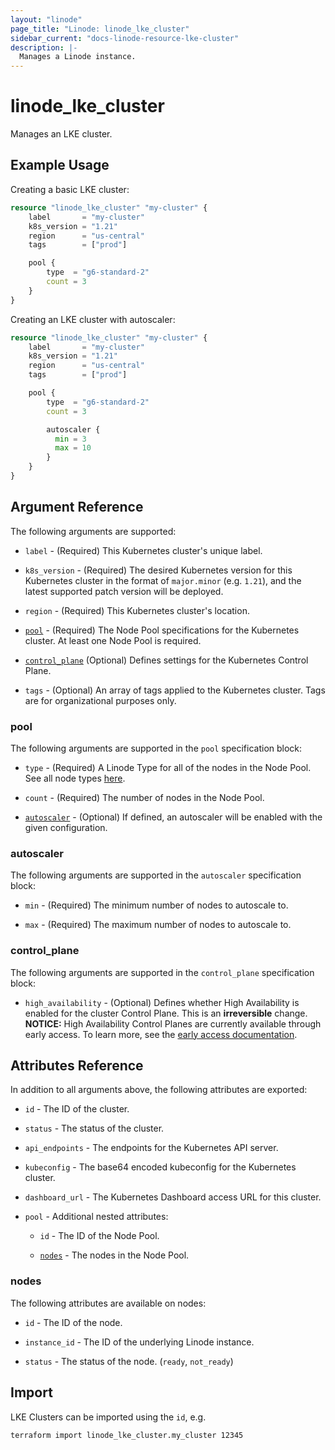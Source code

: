 ```yaml
---
layout: "linode"
page_title: "Linode: linode_lke_cluster"
sidebar_current: "docs-linode-resource-lke-cluster"
description: |-
  Manages a Linode instance.
---
```


# linode\_lke_cluster

Manages an LKE cluster.

## Example Usage

Creating a basic LKE cluster:

```terraform
resource "linode_lke_cluster" "my-cluster" {
    label       = "my-cluster"
    k8s_version = "1.21"
    region      = "us-central"
    tags        = ["prod"]

    pool {
        type  = "g6-standard-2"
        count = 3
    }
}
```

Creating an LKE cluster with autoscaler:

```terraform
resource "linode_lke_cluster" "my-cluster" {
    label       = "my-cluster"
    k8s_version = "1.21"
    region      = "us-central"
    tags        = ["prod"]

    pool {
        type  = "g6-standard-2"
        count = 3

        autoscaler {
          min = 3
          max = 10
        }
    }
}
```

## Argument Reference

The following arguments are supported:

* `label` - (Required) This Kubernetes cluster's unique label.

* `k8s_version` - (Required) The desired Kubernetes version for this Kubernetes cluster in the format of `major.minor` (e.g. `1.21`), and the latest supported patch version will be deployed.

* `region` - (Required) This Kubernetes cluster's location.

* [`pool`](#pool) - (Required) The Node Pool specifications for the Kubernetes cluster. At least one Node Pool is required.

* [`control_plane`](#control_plane) (Optional) Defines settings for the Kubernetes Control Plane.

* `tags` - (Optional) An array of tags applied to the Kubernetes cluster. Tags are for organizational purposes only.

### pool

The following arguments are supported in the `pool` specification block:

* `type` - (Required) A Linode Type for all of the nodes in the Node Pool. See all node types [here](https://api.linode.com/v4/linode/types).

* `count` - (Required) The number of nodes in the Node Pool.

* [`autoscaler`](#autoscaler) - (Optional) If defined, an autoscaler will be enabled with the given configuration.

### autoscaler

The following arguments are supported in the `autoscaler` specification block:

* `min` - (Required) The minimum number of nodes to autoscale to.

* `max` - (Required) The maximum number of nodes to autoscale to.

### control_plane

The following arguments are supported in the `control_plane` specification block:

* `high_availability` - (Optional) Defines whether High Availability is enabled for the cluster Control Plane. This is an **irreversible** change. **NOTICE:** High Availability Control Planes are currently available through early access. To learn more, see the [early access documentation](https://github.com/linode/terraform-provider-linode/tree/master/EARLY_ACCESS.md).

## Attributes Reference

In addition to all arguments above, the following attributes are exported:

* `id` - The ID of the cluster.

* `status` - The status of the cluster.

* `api_endpoints` - The endpoints for the Kubernetes API server.

* `kubeconfig` - The base64 encoded kubeconfig for the Kubernetes cluster.

* `dashboard_url` - The Kubernetes Dashboard access URL for this cluster.

* `pool` - Additional nested attributes:

  * `id` - The ID of the Node Pool.

  * [`nodes`](#nodes) - The nodes in the Node Pool.

### nodes

The following attributes are available on nodes:

* `id` - The ID of the node.

* `instance_id` - The ID of the underlying Linode instance.

* `status` - The status of the node. (`ready`, `not_ready`)

## Import

LKE Clusters can be imported using the `id`, e.g.

```sh
terraform import linode_lke_cluster.my_cluster 12345
```
